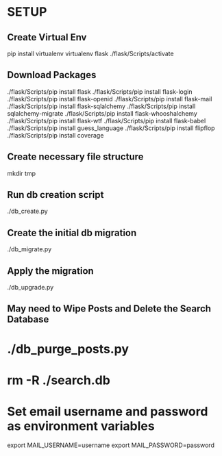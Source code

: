 # SETUP
## Create Virtual Env
pip install virtualenv
virtualenv flask
./flask/Scripts/activate

## Download Packages
./flask/Scripts/pip install flask
./flask/Scripts/pip install flask-login
./flask/Scripts/pip install flask-openid
./flask/Scripts/pip install flask-mail
./flask/Scripts/pip install flask-sqlalchemy
./flask/Scripts/pip install sqlalchemy-migrate
./flask/Scripts/pip install flask-whooshalchemy
./flask/Scripts/pip install flask-wtf
./flask/Scripts/pip install flask-babel
./flask/Scripts/pip install guess_language
./flask/Scripts/pip install flipflop
./flask/Scripts/pip install coverage

## Create necessary file structure
mkdir tmp

## Run db creation script
./db_create.py

## Create the initial db migration
./db_migrate.py

## Apply the migration
./db_upgrade.py

## May need to Wipe Posts and Delete the Search Database
# ./db_purge_posts.py
# rm -R ./search.db

# Set email username and password as environment variables
export MAIL_USERNAME=username
export MAIL_PASSWORD=password 